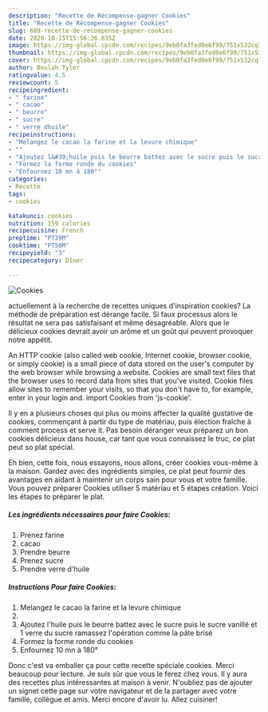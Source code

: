 ```yaml
---
description: "Recette de Récompense-gagner Cookies"
title: "Recette de Récompense-gagner Cookies"
slug: 689-recette-de-recompense-gagner-cookies
date: 2020-10-15T15:56:26.635Z
image: https://img-global.cpcdn.com/recipes/9eb0fa3fed0e6f99/751x532cq70/cookies-photo-principale-de-la-recette.jpg
thumbnail: https://img-global.cpcdn.com/recipes/9eb0fa3fed0e6f99/751x532cq70/cookies-photo-principale-de-la-recette.jpg
cover: https://img-global.cpcdn.com/recipes/9eb0fa3fed0e6f99/751x532cq70/cookies-photo-principale-de-la-recette.jpg
author: Beulah Tyler
ratingvalue: 4.5
reviewcount: 5
recipeingredient:
- " farine"
- " cacao"
- " beurre"
- " sucre"
- " verre dhuile"
recipeinstructions:
- "Melangez le cacao la farine et la levure chimique"
- ""
- "Ajoutez l&#39;huile puis le beurre battez avec le sucre puis le sucre vanillé et 1 verre du sucre ramassez l&#39;opération comme la pâte brisé"
- "Formez la forme ronde du cookies"
- "Enfournez 10 mn à 180°"
categories:
- Recette
tags:
- cookies

katakunci: cookies 
nutrition: 159 calories
recipecuisine: French
preptime: "PT39M"
cooktime: "PT50M"
recipeyield: "3"
recipecategory: Dîner

---
```



![Cookies](https://img-global.cpcdn.com/recipes/9eb0fa3fed0e6f99/751x532cq70/cookies-photo-principale-de-la-recette.jpg)

actuellement à la recherche de recettes uniques d'inspiration cookies? La méthode de préparation est dérange facile. Si faux processus alors le résultat ne sera pas satisfaisant et même désagréable. Alors que le délicieux cookies devrait avoir un arôme et un goût qui peuvent provoquer notre appétit.

An HTTP cookie (also called web cookie, Internet cookie, browser cookie, or simply cookie) is a small piece of data stored on the user&#39;s computer by the web browser while browsing a website. Cookies are small text files that the browser uses to record data from sites that you&#39;ve visited. Cookie files allow sites to remember your visits, so that you don&#39;t have to, for example, enter in your login and. import Cookies from &#39;js-cookie&#39;.

Il y en a plusieurs choses qui plus ou moins affecter la qualité gustative de cookies, commençant à partir du type de matériau, puis élection fraîche à comment process et serve it. Pas besoin déranger veux préparez un bon cookies délicieux dans house, car tant que vous connaissez le truc, ce plat peut so plat spécial.


Eh bien, cette fois, nous essayons, nous allons, créer cookies vous-même à la maison. Gardez avec des ingrédients simples, ce plat peut fournir des avantages en aidant à maintenir un corps sain pour vous et votre famille. Vous pouvez préparer Cookies utiliser 5 matériau et 5 étapes création. Voici les étapes to préparer le plat.

<!--inarticleads1-->

##### Les ingrédients nécessaires pour faire Cookies:

1. Prenez  farine
1.   cacao
1. Prendre  beurre
1. Prenez  sucre
1. Prendre  verre d&#39;huile




<!--inarticleads2-->

##### Instructions Pour faire Cookies:

1. Melangez le cacao la farine et la levure chimique
1. 
1. Ajoutez l&#39;huile puis le beurre battez avec le sucre puis le sucre vanillé et 1 verre du sucre ramassez l&#39;opération comme la pâte brisé
1. Formez la forme ronde du cookies
1. Enfournez 10 mn à 180°





Donc c'est va emballer ça pour cette recette spéciale cookies. Merci beaucoup pour lecture. Je suis sûr que vous le ferez chez vous. Il y aura des recettes plus  intéressantes at maison à venir. N'oubliez pas de ajouter un signet cette page sur votre navigateur et de la partager avec votre famille, collègue et amis. Merci encore d'avoir lu. Allez cuisiner!
